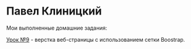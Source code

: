 # Павел Клиницкий
Мои выполненные домашние задания:

[Урок №9](адрес "KlinDev.github.io/Lesson_9") - верстка веб-страницы с использованием сетки Boostrap.
